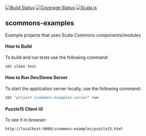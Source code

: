 
[![Build Status](https://travis-ci.org/scommons/scommons-examples.svg?branch=master)](https://travis-ci.org/scommons/scommons-examples)
[![Coverage Status](https://coveralls.io/repos/github/scommons/scommons-examples/badge.svg?branch=master)](https://coveralls.io/github/scommons/scommons-examples?branch=master)
[![Scala.js](https://www.scala-js.org/assets/badges/scalajs-0.6.17.svg)](https://www.scala-js.org)

## scommons-examples
Example projects that uses Scala Commons components/modules

#### How to Build

To build and run tests use the following command:
```bash
sbt clean test
```

#### How to Run Dev/Demo Server

To start the application server locally, use the following command:
```bash
sbt "project scommons-examples-server" run
```

#### Puzzle15 Client UI

To see it in browser:
```
http://localhost:9000/scommons-examples/puzzle15.html
```
